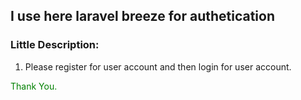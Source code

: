 ## I use here laravel breeze for authetication

### Little Description:

1. Please register for user account and then login for user account.

<span style="color:green">Thank You. </span>
